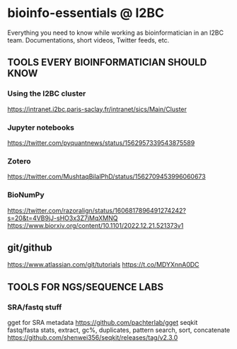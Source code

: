 # bioinfo-essentials @ I2BC

Everything you need to know while working as bioinformatician in an I2BC team.
Documentations, short videos, Twitter feeds, etc.

## TOOLS EVERY BIOINFORMATICIAN SHOULD KNOW

### Using the I2BC cluster
  https://intranet.i2bc.paris-saclay.fr/intranet/sics/Main/Cluster
  
### Jupyter notebooks
  https://twitter.com/pyquantnews/status/1562957339543875589

### Zotero
  https://twitter.com/MushtaqBilalPhD/status/1562709453996060673

### BioNumPy
  https://twitter.com/razoralign/status/1606817896491274242?s=20&t=4VB9jJ-sHO3x3Z7jMqXMNQ
  https://www.biorxiv.org/content/10.1101/2022.12.21.521373v1

## git/github
  https://www.atlassian.com/git/tutorials
  https://t.co/MDYXnnA0DC

## TOOLS FOR NGS/SEQUENCE LABS

### SRA/fastq stuff
  gget for SRA metadata
    https://github.com/pachterlab/gget
  seqkit fastq/fasta stats, extract, gc%, duplicates, pattern search, sort, concatenate 
    https://github.com/shenwei356/seqkit/releases/tag/v2.3.0
    
    

